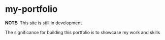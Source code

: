 # my-portfolio

**NOTE:** This site is still in development

The significance for building this portfolio is to showcase my work and skills
